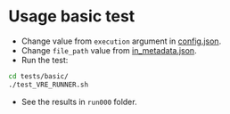 # Usage basic test

- Change value from `execution` argument in [config.json](https://github.com/inab/vre_template_tool/blob/master/tests/basic/config.json).
- Change `file_path` value from [in_metadata.json](https://github.com/inab/vre_template_tool/blob/master/tests/basic/in_metadata.json).
- Run the test:
```bash
cd tests/basic/
./test_VRE_RUNNER.sh
```
- See the results in `run000` folder.
